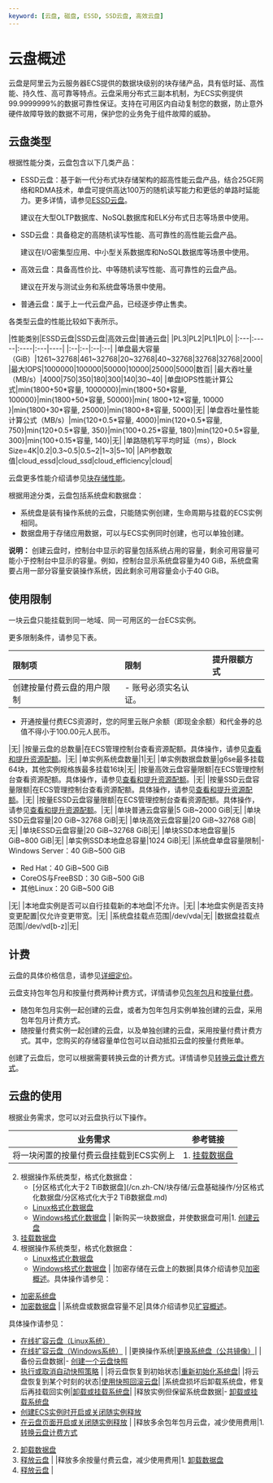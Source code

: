 ```yaml
---
keyword: [云盘, 磁盘, ESSD, SSD云盘, 高效云盘]
---
```


# 云盘概述

云盘是阿里云为云服务器ECS提供的数据块级别的块存储产品，具有低时延、高性能、持久性、高可靠等特点。云盘采用分布式三副本机制，为ECS实例提供99.9999999%的数据可靠性保证。支持在可用区内自动复制您的数据，防止意外硬件故障导致的数据不可用，保护您的业务免于组件故障的威胁。

## 云盘类型

根据性能分类，云盘包含以下几类产品：

-   ESSD云盘：基于新一代分布式块存储架构的超高性能云盘产品，结合25GE网络和RDMA技术，单盘可提供高达100万的随机读写能力和更低的单路时延能力。更多详情，请参见[ESSD云盘](/cn.zh-CN/块存储/块存储介绍/ESSD云盘.md)。

    建议在大型OLTP数据库、NoSQL数据库和ELK分布式日志等场景中使用。

-   SSD云盘：具备稳定的高随机读写性能、高可靠性的高性能云盘产品。

    建议在I/O密集型应用、中小型关系数据库和NoSQL数据库等场景中使用。

-   高效云盘：具备高性价比、中等随机读写性能、高可靠性的云盘产品。

    建议在开发与测试业务和系统盘等场景中使用。

-   普通云盘：属于上一代云盘产品，已经逐步停止售卖。

各类型云盘的性能比较如下表所示。

|性能类别|ESSD云盘|SSD云盘|高效云盘|普通云盘|
|PL3|PL2|PL1|PL0|
|:---|:-----|:----|:---|----|
|:--|:--|:--|:--|
|单盘最大容量（GiB）|1261~32768|461~32768|20~32768|40~32768|32768|32768|2000|
|最大IOPS|1000000|100000|50000|10000|25000|5000|数百|
|最大吞吐量（MB/s）|4000|750|350|180|300|140|30~40|
|单盘IOPS性能计算公式|min\{1800+50\*容量, 1000000\}|min\{1800+50\*容量, 100000\}|min\{1800+50\*容量, 50000\}|min\{ 1800+12\*容量, 10000 \}|min\{1800+30\*容量, 25000\}|min\{1800+8\*容量, 5000\}|无|
|单盘吞吐量性能计算公式（MB/s）|min\{120+0.5\*容量, 4000\}|min\{120+0.5\*容量, 750\}|min\{120+0.5\*容量, 350\}|min\{100+0.25\*容量, 180\}|min\{120+0.5\*容量, 300\}|min\{100+0.15\*容量, 140\}|无|
|单路随机写平均时延（ms），Block Size=4K|0.2|0.3~0.5|0.5~2|1~3|5~10|
|API参数取值|cloud\_essd|cloud\_ssd|cloud\_efficiency|cloud|

云盘更多性能介绍请参见[块存储性能](/cn.zh-CN/块存储/性能/块存储性能.md)。

根据用途分类，云盘包括系统盘和数据盘：

-   系统盘是装有操作系统的云盘，只能随实例创建，生命周期与挂载的ECS实例相同。
-   数据盘用于存储应用数据，可以与ECS实例同时创建，也可以单独创建。

**说明：** 创建云盘时，控制台中显示的容量包括系统占用的容量，剩余可用容量可能小于控制台中显示的容量。例如，控制台显示系统盘容量为40 GiB，系统盘需要占用一部分容量安装操作系统，因此剩余可用容量会小于40 GiB。

## 使用限制

一块云盘只能挂载到同一地域、同一可用区的一台ECS实例。

更多限制条件，请参见下表。

|限制项|限制|提升限额方式|
|:--|:-|:-----|
|创建按量付费云盘的用户限制|-   账号必须实名认证。
-   开通按量付费ECS资源时，您的阿里云账户余额（即现金余额）和代金券的总值不得小于100.00元人民币。

|无|
|按量云盘的总数量|在ECS管理控制台查看资源配额。具体操作，请参见[查看和提升资源配额](/cn.zh-CN/标签与资源/资源/权益配额/查看和提升资源配额.md)。|无|
|单实例系统盘数量|1|无|
|单实例数据盘数量|g6se最多挂载64块，其他实例规格族最多挂载16块|无|
|按量高效云盘容量限额|在ECS管理控制台查看资源配额。具体操作，请参见[查看和提升资源配额](/cn.zh-CN/标签与资源/资源/权益配额/查看和提升资源配额.md)。|无|
|按量SSD云盘容量限额|在ECS管理控制台查看资源配额。具体操作，请参见[查看和提升资源配额](/cn.zh-CN/标签与资源/资源/权益配额/查看和提升资源配额.md)。|无|
|按量ESSD云盘容量限额|在ECS管理控制台查看资源配额。具体操作，请参见[查看和提升资源配额](/cn.zh-CN/标签与资源/资源/权益配额/查看和提升资源配额.md)。|无|
|单块普通云盘容量|5 GiB~2000 GiB|无|
|单块SSD云盘容量|20 GiB~32768 GiB|无|
|单块高效云盘容量|20 GiB~32768 GiB|无|
|单块ESSD云盘容量|20 GiB~32768 GiB|无|
|单块SSD本地盘容量|5 GiB~800 GiB|无|
|单实例SSD本地盘总容量|1024 GiB|无|
|系统盘单盘容量限制|-   Windows Server：40 GiB~500 GiB
-   Red Hat：40 GiB~500 GiB
-   CoreOS与FreeBSD：30 GiB~500 GiB
-   其他Linux：20 GiB~500 GiB

|无|
|本地盘实例是否可以自行挂载新的本地盘|不允许。|无|
|本地盘实例是否支持变更配置|仅允许变更带宽。|无|
|系统盘挂载点范围|/dev/vda|无|
|数据盘挂载点范围|/dev/vd\[b-z\]|无|

## 计费

云盘的具体价格信息，请参见[详细定价](https://www.aliyun.com/price/product#/disk/detail)。

云盘支持包年包月和按量付费两种计费方式，详情请参见[包年包月](/cn.zh-CN/产品计费/计费方式/包年包月.md)和[按量付费](/cn.zh-CN/产品计费/计费方式/按量付费.md)。

-   随包年包月实例一起创建的云盘，或者为包年包月实例单独创建的云盘，采用包年包月计费方式。
-   随按量付费实例一起创建的云盘，以及单独创建的云盘，采用按量付费计费方式。其中，您购买的存储容量单位包可以自动抵扣云盘的按量付费账单。

创建了云盘后，您可以根据需要转换云盘的计费方式。详情请参见[转换云盘计费方式](/cn.zh-CN/块存储/云盘基础操作/转换云盘计费方式.md)。

## 云盘的使用

根据业务需求，您可以对云盘执行以下操作。

|业务需求|参考链接|
|----|----|
|将一块闲置的按量付费云盘挂载到ECS实例上|1.  [挂载数据盘](/cn.zh-CN/块存储/云盘基础操作/挂载数据盘.md)
2.  根据操作系统类型，格式化数据盘：
    -   [分区格式化大于2 TiB数据盘](/cn.zh-CN/块存储/云盘基础操作/分区格式化数据盘/分区格式化大于2 TiB数据盘.md)
    -   [Linux格式化数据盘](/cn.zh-CN/块存储/云盘基础操作/分区格式化数据盘/Linux格式化数据盘.md)
    -   [Windows格式化数据盘](/cn.zh-CN/块存储/云盘基础操作/分区格式化数据盘/Windows格式化数据盘.md) |
|新购买一块数据盘，并使数据盘可用|1.  [创建云盘](/cn.zh-CN/块存储/云盘基础操作/创建云盘/创建云盘.md)
2.  [挂载数据盘](/cn.zh-CN/块存储/云盘基础操作/挂载数据盘.md)
3.  根据操作系统类型，格式化数据盘：
    -   [Linux格式化数据盘](/cn.zh-CN/块存储/云盘基础操作/分区格式化数据盘/Linux格式化数据盘.md)
    -   [Windows格式化数据盘](/cn.zh-CN/块存储/云盘基础操作/分区格式化数据盘/Windows格式化数据盘.md) |
|加密存储在云盘上的数据|具体介绍请参见[加密概述](/cn.zh-CN/块存储/加密云盘/加密概述.md)。具体操作请参见：

-   [加密系统盘](/cn.zh-CN/块存储/加密云盘/加密系统盘.md)
-   [加密数据盘](/cn.zh-CN/块存储/加密云盘/加密数据盘.md) |
|系统盘或数据盘容量不足|具体介绍请参见[扩容概述](/cn.zh-CN/块存储/扩容云盘/扩容概述.md)。

具体操作请参见：

-   [在线扩容云盘（Linux系统）](/cn.zh-CN/块存储/扩容云盘/在线扩容云盘（Linux系统）.md)
-   [在线扩容云盘（Windows系统）](/cn.zh-CN/块存储/扩容云盘/在线扩容云盘（Windows系统）.md) |
|更换操作系统|[更换系统盘（公共镜像）](/cn.zh-CN/块存储/云盘基础操作/更换系统盘/更换系统盘（公共镜像）.md)|
|备份云盘数据|-   [创建一个云盘快照](/cn.zh-CN/快照/使用快照/创建一个云盘快照.md)
-   [执行或取消自动快照策略](/cn.zh-CN/快照/使用自动快照策略/执行或取消自动快照策略.md) |
|将云盘恢复到初始状态|[重新初始化系统盘](/cn.zh-CN/块存储/云盘基础操作/重新初始化云盘/重新初始化系统盘.md)|
|将云盘恢复到某个时刻的状态|[使用快照回滚云盘](/cn.zh-CN/块存储/云盘基础操作/使用快照回滚云盘.md)|
|系统盘损坏后卸载系统盘，修复后再挂载回实例|[卸载或挂载系统盘](/cn.zh-CN/块存储/云盘基础操作/卸载或挂载系统盘.md)|
|释放实例但保留系统盘数据|-   [卸载或挂载系统盘](/cn.zh-CN/块存储/云盘基础操作/卸载或挂载系统盘.md)
-   [创建ECS实例时开启或关闭随实例释放](/cn.zh-CN/块存储/云盘基础操作/释放云盘.mdsection_ufq_ii2_5h8)
-   [在云盘页面开启或关闭随实例释放](/cn.zh-CN/块存储/云盘基础操作/释放云盘.mdsection_wz5_ryw_8s5) |
|释放多余包年包月云盘，减少使用费用|1.  [转换云盘计费方式](/cn.zh-CN/块存储/云盘基础操作/转换云盘计费方式.md)
2.  [卸载数据盘](/cn.zh-CN/块存储/云盘基础操作/卸载数据盘.md)
3.  [释放云盘](/cn.zh-CN/块存储/云盘基础操作/释放云盘.md) |
|释放多余按量付费云盘，减少使用费用|1.  [卸载数据盘](/cn.zh-CN/块存储/云盘基础操作/卸载数据盘.md)
2.  [释放云盘](/cn.zh-CN/块存储/云盘基础操作/释放云盘.md) |

